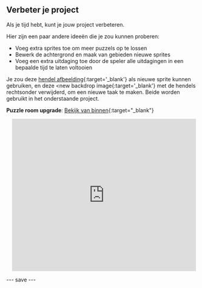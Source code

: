 ## Verbeter je project

Als je tijd hebt, kunt je jouw project verbeteren.

Hier zijn een paar andere ideeën die je zou kunnen proberen:
- Voeg extra sprites toe om meer puzzels op te lossen
- Bewerk de achtergrond en maak van gebieden nieuwe sprites
- Voeg een extra uitdaging toe door de speler alle uitdagingen in een bepaalde tijd te laten voltooien

Je zou deze [hendel afbeelding](images/lever.png){:target='_blank'} als nieuwe sprite kunnen gebruiken, en deze <new backdrop image</a>{:target='_blank'} met de hendels rechtsonder verwijderd, om een nieuwe taak te maken. Beide worden gebruikt in het onderstaande project.

**Puzzle room upgrade**: [Bekijk van binnen](https://scratch.mit.edu/projects/740769599/editor){:target="_blank"}
<div class="scratch-preview" style="margin-left: 15px;">
  <iframe allowtransparency="true" width="485" height="402" src="https://scratch.mit.edu/projects/embed/740769599/?autostart=false" frameborder="0"></iframe>
</div>

--- save ---

